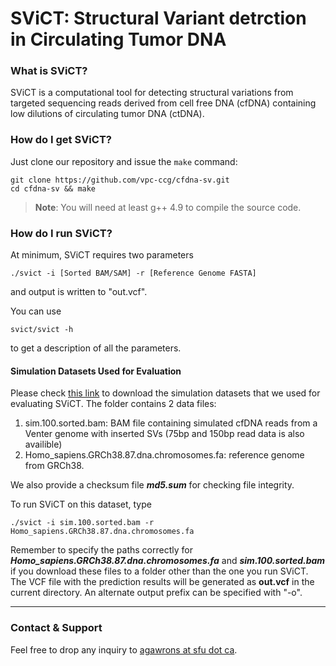 **SViCT**: Structural Variant detrction in Circulating Tumor DNA
===================
### What is SViCT?
SViCT is a computational tool for detecting structural variations from targeted sequencing reads derived from cell free DNA (cfDNA) containing low dilutions of circulating tumor DNA (ctDNA).

### How do I get SViCT?
Just clone our repository and issue the `make` command:
```
git clone https://github.com/vpc-ccg/cfdna-sv.git
cd cfdna-sv && make
```

> **Note**: You will need at least g++ 4.9 to compile the source code.

### How do I run SViCT?

At minimum, SViCT requires two parameters
```
./svict -i [Sorted BAM/SAM] -r [Reference Genome FASTA]
```
and output is written to "out.vcf".

You can use 
```
svict/svict -h
```
to get a description of all the parameters. 

#### Simulation Datasets Used for Evaluation
Please check [this link](https://figshare.com/articles/Simulation_Datasets_for_Evaluation/5758539) to download the simulation datasets that we used for evaluating SViCT. The folder contains 2 data files:
1. sim.100.sorted.bam: BAM file containing simulated cfDNA reads from a Venter genome with inserted SVs (75bp and 150bp read data is also availible)
2. Homo_sapiens.GRCh38.87.dna.chromosomes.fa: reference genome from GRCh38.

We also provide a checksum file ***md5.sum*** for checking file integrity.

To run SViCT on this dataset, type

```
./svict -i sim.100.sorted.bam -r Homo_sapiens.GRCh38.87.dna.chromosomes.fa
```

Remember to specify the paths correctly for ***Homo_sapiens.GRCh38.87.dna.chromosomes.fa*** and ***sim.100.sorted.bam*** if you download these files to a folder other than the one you run SViCT. The VCF file with the prediction results will be generated as **out.vcf** in the current directory. An alternate output prefix can be specified with "-o".


---


### Contact & Support

Feel free to drop any inquiry to [agawrons at sfu dot ca](mailto:).

